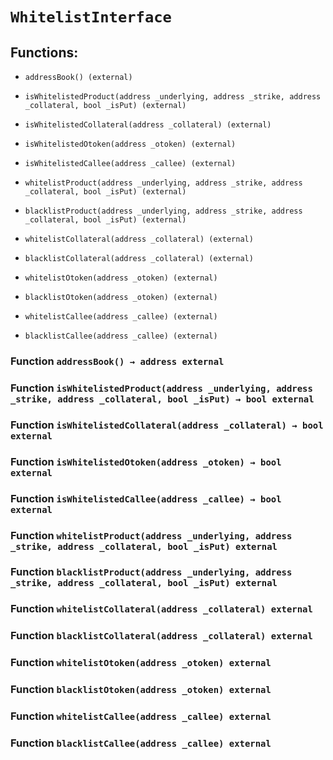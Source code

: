 # `WhitelistInterface`

## Functions:

- `addressBook() (external)`

- `isWhitelistedProduct(address _underlying, address _strike, address _collateral, bool _isPut) (external)`

- `isWhitelistedCollateral(address _collateral) (external)`

- `isWhitelistedOtoken(address _otoken) (external)`

- `isWhitelistedCallee(address _callee) (external)`

- `whitelistProduct(address _underlying, address _strike, address _collateral, bool _isPut) (external)`

- `blacklistProduct(address _underlying, address _strike, address _collateral, bool _isPut) (external)`

- `whitelistCollateral(address _collateral) (external)`

- `blacklistCollateral(address _collateral) (external)`

- `whitelistOtoken(address _otoken) (external)`

- `blacklistOtoken(address _otoken) (external)`

- `whitelistCallee(address _callee) (external)`

- `blacklistCallee(address _callee) (external)`

### Function `addressBook() → address external`

### Function `isWhitelistedProduct(address _underlying, address _strike, address _collateral, bool _isPut) → bool external`

### Function `isWhitelistedCollateral(address _collateral) → bool external`

### Function `isWhitelistedOtoken(address _otoken) → bool external`

### Function `isWhitelistedCallee(address _callee) → bool external`

### Function `whitelistProduct(address _underlying, address _strike, address _collateral, bool _isPut) external`

### Function `blacklistProduct(address _underlying, address _strike, address _collateral, bool _isPut) external`

### Function `whitelistCollateral(address _collateral) external`

### Function `blacklistCollateral(address _collateral) external`

### Function `whitelistOtoken(address _otoken) external`

### Function `blacklistOtoken(address _otoken) external`

### Function `whitelistCallee(address _callee) external`

### Function `blacklistCallee(address _callee) external`
